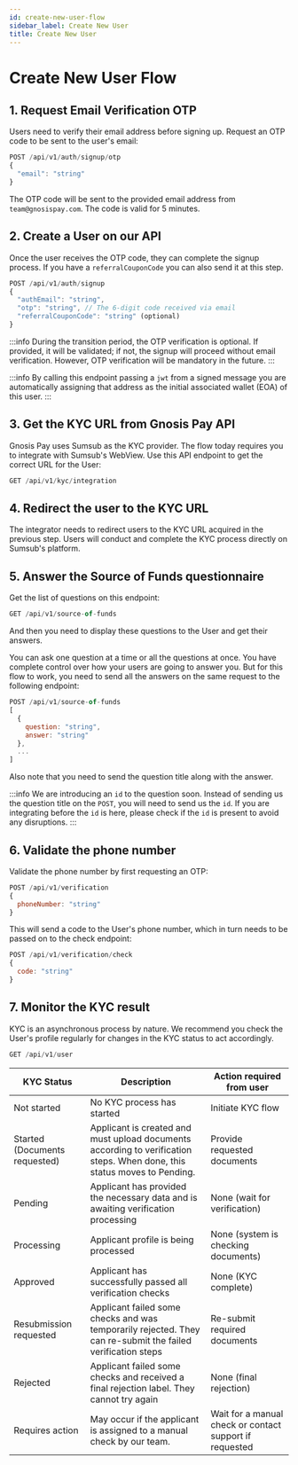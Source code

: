```yaml
---
id: create-new-user-flow
sidebar_label: Create New User
title: Create New User
---
```


# Create New User Flow 

## 1. Request Email Verification OTP

Users need to verify their email address before signing up. Request an OTP code to be sent to the user's email:

```jsx
POST /api/v1/auth/signup/otp
{
  "email": "string"
}
```

The OTP code will be sent to the provided email address from `team@gnosispay.com`. The code is valid for 5 minutes.

## 2. Create a User on our API 

Once the user receives the OTP code, they can complete the signup process. If you have a `referralCouponCode` you can also send it at this step.

```jsx
POST /api/v1/auth/signup
{
  "authEmail": "string",
  "otp": "string", // The 6-digit code received via email
  "referralCouponCode": "string" (optional)
}
```

:::info
During the transition period, the OTP verification is optional. If provided, it will be validated; if not, the signup will proceed without email verification. However, OTP verification will be mandatory in the future.
:::

:::info
By calling this endpoint passing a `jwt` from a signed message you are automatically
assigning that address as the initial associated wallet (EOA) of this user.
::: 

## 3. Get the KYC URL from Gnosis Pay API

Gnosis Pay uses Sumsub as the KYC provider. 
The flow today requires you to integrate with Sumsub's WebView. 
Use this API endpoint to get the correct URL for the User: 
```jsx
GET /api/v1/kyc/integration
```

## 4. Redirect the user to the KYC URL 

The integrator needs to redirect users to the KYC URL acquired in the previous step.
Users will conduct and complete the KYC process directly on Sumsub's platform. 

## 5. Answer the Source of Funds questionnaire 

Get the list of questions on this endpoint: 

```jsx
GET /api/v1/source-of-funds
```
And then you need to display these questions to the User and get their answers. 

You can ask one question at a time or all the questions at once. 
You have complete control over how your users are going to answer you. 
But for this flow to work, you need to send all the answers on the same request to the following endpoint: 

```jsx
POST /api/v1/source-of-funds
[
  {
    question: "string", 
    answer: "string"
  }, 
  ...
]
```

Also note that you need to send the question title along with the answer. 

:::info 
We are introducing an `id` to the question soon. 
Instead of sending us the question title on the `POST`, you will need to send us the `id`.
If you are integrating before the `id` is here, please check if the `id` is present to avoid any disruptions.
::: 

## 6. Validate the phone number

Validate the phone number by first requesting an OTP: 

```jsx
POST /api/v1/verification
{
  phoneNumber: "string"
}
```
This will send a code to the User's phone number, which in turn needs to be passed on to the check endpoint: 

```jsx
POST /api/v1/verification/check
{
  code: "string"
}
```

## 7. Monitor the KYC result

KYC is an asynchronous process by nature. 
We recommend you check the User's profile regularly for changes in the KYC status to act accordingly. 

```jsx
GET /api/v1/user
```

| **KYC Status**                | **Description**                                                                                                          | **Action required from user**                           |
| ----------------------------- | ------------------------------------------------------------------------------------------------------------------------ | ------------------------------------------------------- |
| Not started                   | No KYC process has started                                                                                               | Initiate KYC flow                                       |
| Started (Documents requested) | Applicant is created and must upload documents according to verification steps. When done, this status moves to Pending. | Provide requested documents                             |
| Pending                       | Applicant has provided the necessary data and is awaiting verification processing                                        | None (wait for verification)                            |
| Processing                    | Applicant profile is being processed                                                                                     | None (system is checking documents)                     |
| Approved                      | Applicant has successfully passed all verification checks                                                                | None (KYC complete)                                     |
| Resubmission requested        | Applicant failed some checks and was temporarily rejected. They can re-submit the failed verification steps              | Re-submit required documents                            |
| Rejected                      | Applicant failed some checks and received a final rejection label. They cannot try again                                 | None (final rejection)                                  |
| Requires action               | May occur if the applicant is assigned to a manual check by our team.                                                    | Wait for a manual check or contact support if requested |
